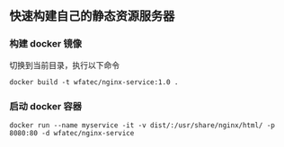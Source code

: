 ## 快速构建自己的静态资源服务器

### 构建 docker 镜像

切换到当前目录，执行以下命令

```
docker build -t wfatec/nginx-service:1.0 .
```

### 启动 docker 容器

```
docker run --name myservice -it -v dist/:/usr/share/nginx/html/ -p 8080:80 -d wfatec/nginx-service
```
